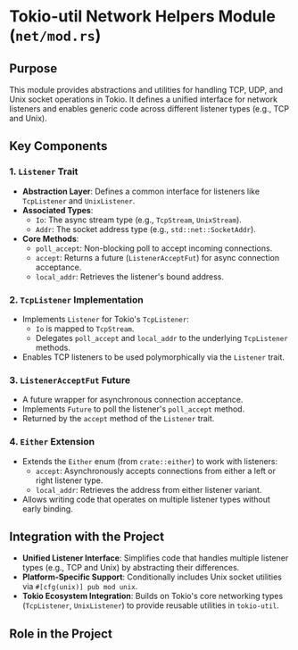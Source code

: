 # Tokio-util Network Helpers Module (`net/mod.rs`)

## Purpose
This module provides abstractions and utilities for handling TCP, UDP, and Unix socket operations in Tokio. It defines a unified interface for network listeners and enables generic code across different listener types (e.g., TCP and Unix).

## Key Components

### 1. `Listener` Trait
- **Abstraction Layer**: Defines a common interface for listeners like `TcpListener` and `UnixListener`.
- **Associated Types**:
  - `Io`: The async stream type (e.g., `TcpStream`, `UnixStream`).
  - `Addr`: The socket address type (e.g., `std::net::SocketAddr`).
- **Core Methods**:
  - `poll_accept`: Non-blocking poll to accept incoming connections.
  - `accept`: Returns a future (`ListenerAcceptFut`) for async connection acceptance.
  - `local_addr`: Retrieves the listener's bound address.

### 2. `TcpListener` Implementation
- Implements `Listener` for Tokio's `TcpListener`:
  - `Io` is mapped to `TcpStream`.
  - Delegates `poll_accept` and `local_addr` to the underlying `TcpListener` methods.
- Enables TCP listeners to be used polymorphically via the `Listener` trait.

### 3. `ListenerAcceptFut` Future
- A future wrapper for asynchronous connection acceptance.
- Implements `Future` to poll the listener's `poll_accept` method.
- Returned by the `accept` method of the `Listener` trait.

### 4. `Either` Extension
- Extends the `Either` enum (from `crate::either`) to work with listeners:
  - `accept`: Asynchronously accepts connections from either a left or right listener type.
  - `local_addr`: Retrieves the address from either listener variant.
- Allows writing code that operates on multiple listener types without early binding.

## Integration with the Project
- **Unified Listener Interface**: Simplifies code that handles multiple listener types (e.g., TCP and Unix) by abstracting their differences.
- **Platform-Specific Support**: Conditionally includes Unix socket utilities via `#[cfg(unix)] pub mod unix`.
- **Tokio Ecosystem Integration**: Builds on Tokio's core networking types (`TcpListener`, `UnixListener`) to provide reusable utilities in `tokio-util`.

## Role in the Project